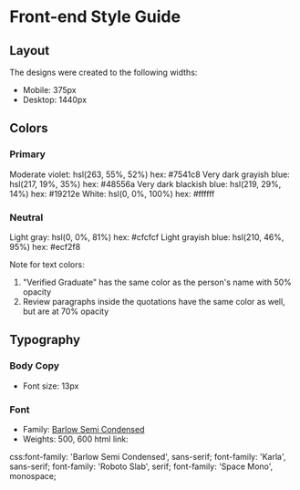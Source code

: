 # Front-end Style Guide

## Layout

The designs were created to the following widths:

- Mobile: 375px
- Desktop: 1440px

## Colors

### Primary

Moderate violet: hsl(263, 55%, 52%)  hex: #7541c8
Very dark grayish blue: hsl(217, 19%, 35%) hex: #48556a
Very dark blackish blue: hsl(219, 29%, 14%) hex: #19212e
White: hsl(0, 0%, 100%) hex: #ffffff

### Neutral

Light gray: hsl(0, 0%, 81%) hex: #cfcfcf
Light grayish blue: hsl(210, 46%, 95%) hex: #ecf2f8

Note for text colors:

1. "Verified Graduate" has the same color as the person's name with 50% opacity
2. Review paragraphs inside the quotations have the same color as well, but are at 70% opacity

## Typography

### Body Copy

- Font size: 13px

### Font

- Family: [Barlow Semi Condensed](https://fonts.google.com/specimen/Barlow+Semi+Condensed)
- Weights: 500, 600
html link: <link rel="preconnect" href="https://fonts.googleapis.com">
<link rel="preconnect" href="https://fonts.gstatic.com" crossorigin>
<link href="https://fonts.googleapis.com/css2?family=Barlow+Semi+Condensed:wght@500;600&family=Karla:wght@400;700&family=Roboto+Slab:wght@400;900&family=Space+Mono&display=swap" rel="stylesheet">

css:font-family: 'Barlow Semi Condensed', sans-serif;
font-family: 'Karla', sans-serif;
font-family: 'Roboto Slab', serif;
font-family: 'Space Mono', monospace;